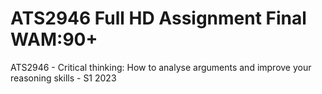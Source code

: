 # ATS2946 Full HD Assignment Final WAM:90+
ATS2946 - Critical thinking: How to analyse arguments and improve your reasoning skills - S1 2023
